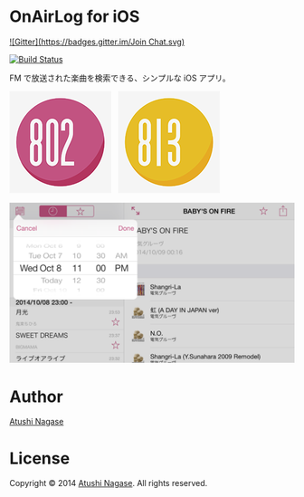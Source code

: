 OnAirLog for iOS
================
[![Gitter](https://badges.gitter.im/Join Chat.svg)](https://gitter.im/ngs/onairlog-ios?utm_source=badge&utm_medium=badge&utm_campaign=pr-badge&utm_content=badge)

[![Build Status](https://travis-ci.org/ngs/onairlog-ios.svg?branch=master)](https://travis-ci.org/ngs/onairlog-ios)

FM で放送された楽曲を検索できる、シンプルな iOS アプリ。

[![](OnAirLogApp/802/Images.xcassets/AppIcon.appiconset/iphone_icon_60x60@3x.png)][appstore802]&nbsp;&nbsp;
[![](OnAirLogApp/813/Images.xcassets/AppIcon.appiconset/iphone_icon_60x60@3x.png)][appstore813]

![](Resources/802/screenshots/iphone-5.5-inch/screen3.png)

Author
======

[Atushi Nagase]

License
=======

Copyright &copy; 2014 [Atushi Nagase]. All rights reserved.


[appstore813]: http://itunes.apple.com/jp/app/onairlog813/id416761694?mt=8
[appstore802]: http://itunes.apple.com/jp/app/onairlog802/id423580398?mt=8
[Atushi Nagase]: http://ngs.io/

